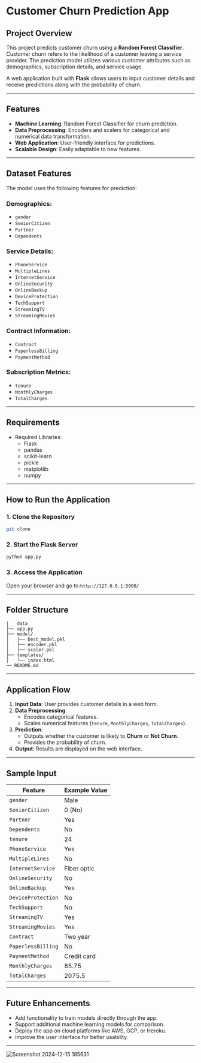 # Customer Churn Prediction App

## Project Overview

This project predicts customer churn using a **Random Forest Classifier**. Customer churn refers to the likelihood of a customer leaving a service provider. The prediction model utilizes various customer attributes such as demographics, subscription details, and service usage.

A web application built with **Flask** allows users to input customer details and receive predictions along with the probability of churn.

---

## Features

- **Machine Learning**: Random Forest Classifier for churn prediction.
- **Data Preprocessing**: Encoders and scalers for categorical and numerical data transformation.
- **Web Application**: User-friendly interface for predictions.
- **Scalable Design**: Easily adaptable to new features.

---

## Dataset Features

The model uses the following features for prediction:

### Demographics:

- `gender`
- `SeniorCitizen`
- `Partner`
- `Dependents`

### Service Details:

- `PhoneService`
- `MultipleLines`
- `InternetService`
- `OnlineSecurity`
- `OnlineBackup`
- `DeviceProtection`
- `TechSupport`
- `StreamingTV`
- `StreamingMovies`

### Contract Information:

- `Contract`
- `PaperlessBilling`
- `PaymentMethod`

### Subscription Metrics:

- `tenure`
- `MonthlyCharges`
- `TotalCharges`

---

## Requirements

- Required Libraries:
  - Flask
  - pandas
  - scikit-learn
  - pickle
  - matplotlib
  - numpy

---

## How to Run the Application

### 1. Clone the Repository

```bash
git clone 
```

### 2. Start the Flask Server

```bash
python app.py
```

### 3. Access the Application

Open your browser and go to:`http://127.0.0.1:5000/`

---

## Folder Structure

```
|__ data
├── app.py                     
├── model/
│   ├── best_model.pkl         
│   ├── encoder.pkl            
│   ├── scaler.pkl             
├── templates/
│   └── index.html             
── README.md                  
```

---

## Application Flow

1. **Input Data**: User provides customer details in a web form.
2. **Data Preprocessing**:
   - Encodes categorical features.
   - Scales numerical features (`tenure`, `MonthlyCharges`, `TotalCharges`).
3. **Prediction**:
   - Outputs whether the customer is likely to **Churn** or **Not Churn**.
   - Provides the probability of churn.
4. **Output**: Results are displayed on the web interface.

---

## Sample Input

| Feature            | Example Value |
| ------------------ | ------------- |
| `gender`           | Male          |
| `SeniorCitizen`    | 0 (No)        |
| `Partner`          | Yes           |
| `Dependents`       | No            |
| `tenure`           | 24            |
| `PhoneService`     | Yes           |
| `MultipleLines`    | No            |
| `InternetService`  | Fiber optic   |
| `OnlineSecurity`   | No            |
| `OnlineBackup`     | Yes           |
| `DeviceProtection` | No            |
| `TechSupport`      | No            |
| `StreamingTV`      | Yes           |
| `StreamingMovies`  | Yes           |
| `Contract`         | Two year      |
| `PaperlessBilling` | No            |
| `PaymentMethod`    | Credit card   |
| `MonthlyCharges`   | 85.75         |
| `TotalCharges`     | 2075.5        |

---

## Future Enhancements

- Add functionality to train models directly through the app.
- Support additional machine learning models for comparison.
- Deploy the app on cloud platforms like AWS, GCP, or Heroku.
- Improve the user interface for better usability.

---
![Screenshot 2024-12-15 185631](https://github.com/user-attachments/assets/afa8753b-a0f2-4a61-9d51-b12c51979f35)

